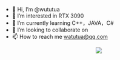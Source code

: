 - 👋 Hi, I’m @wututua
- 👀 I’m interested in RTX 3090
- 🌱 I’m currently learning C++，JAVA，C#
- 💞️ I’m looking to collaborate on 
- 📫 How to reach me watutua@qq.com
<p align="center"> 
  <img src="https://github-readme-stats.vercel.app/api?username=wututua&show_icons=true&theme=radical&hide_border=true" />
</p>
<!---
wututua/wututua is a ✨ special ✨ repository because its `README.md` (this file) appears on your GitHub profile.
You can click the Preview link to take a look at your changes.
--->
